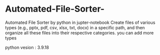 # Automated-File-Sorter-
Automated File Sorter by python in jupter-notebook
Create files of various types (e.g., pptx, pdf, csv, xlsx, txt, docx) in a specific path, and then organize all these files into their respective categories.
you can add more types 


 python vesion : 3.9.18
